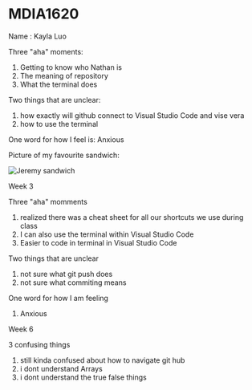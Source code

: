 # MDIA1620
Name : Kayla Luo

Three "aha" moments:
1. Getting to know who Nathan is
2. The meaning of repository
3. What the terminal does

Two things that are unclear:
1. how exactly will github connect to Visual Studio Code and vise vera
2. how to use the terminal

One word for how I feel is:
Anxious 

Picture of my favourite sandwich:
> 
![Jeremy sandwich](https://s3-media0.fl.yelpcdn.com/bphoto/uq5yQezKonZe7nZgJAUhDA/348s.jpg)

Week 3

Three "aha" momments 
1. realized there was a cheat sheet for all our shortcuts we use during class
2. I can also use the terminal within Visual Studio Code 
3. Easier to code in terminal in Visual Studio Code

Two things that are unclear
1. not sure what git push does
2. not sure what commiting means 


One word for how I am feeling 
1. Anxious

Week 6 

3 confusing things 
1. still kinda confused about how to navigate git hub
2. i dont understand Arrays
3. i dont understand the true false things
